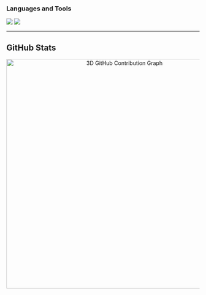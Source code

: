 ### Languages and Tools

<p align="left">
    <img src="https://skillicons.dev/icons?i=py,cpp,c,java,html,css,js,typescript,react,tailwind,vue" />
    <img src="https://skillicons.dev/icons?i=mysql,aws,firebase,nodejs,nextjs,linux,git,github,matlab,figma,latex" />
</p>

---

## GitHub Stats

<!-- 🧊 3D Contribution Graph -->
<p align="center">
  <img src="https://raw.githubusercontent.com/nathwung/nathwung/main/profile-3d-contrib/profile-night-rainbow.svg" width="600" alt="3D GitHub Contribution Graph" />
</p>
